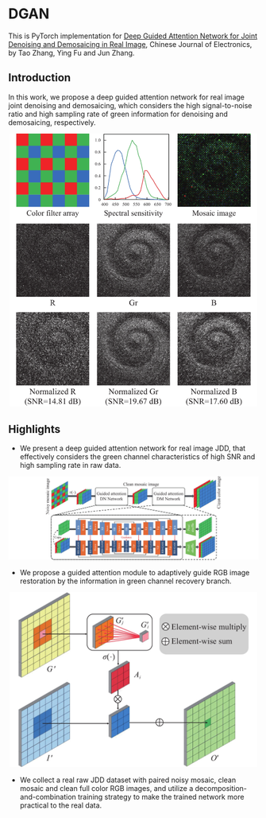 # DGAN

This is PyTorch implementation for [Deep Guided Attention Network for Joint Denoising and Demosaicing in Real Image](https://cje.ejournal.org.cn/en/article/doi/10.23919/cje.2022.00.414), Chinese Journal of Electronics, by Tao Zhang, Ying Fu and Jun Zhang.

## Introduction
In this work, we propose a deep guided attention network for real image joint denoising and demosaicing, which considers the high signal-to-noise ratio and high sampling rate of green information for denoising and demosaicing, respectively.
<div align='center'>
  <img src="https://github.com/ColinTaoZhang/DGAN/blob/main/E220414-1.jpg" alt="alt text" style="width:500px; height:auto;">
</div>

## Highlights
* We present a deep guided attention network for real image JDD, that effectively considers the green channel characteristics of high SNR and high sampling rate in raw data.
<div align='center'>
  <img src="https://github.com/ColinTaoZhang/DGAN/blob/main/E220414-2.jpg" alt="alt text" style="width:700px; height:auto;">
</div>

* We propose a guided attention module to adaptively guide RGB image restoration by the information in green channel recovery branch.
<div align='center'>
  <img src="https://github.com/ColinTaoZhang/DGAN/blob/main/E220414-3.jpg" alt="alt text" style="width:500px; height:auto;">
</div>

* We collect a real raw JDD dataset with paired noisy mosaic, clean mosaic and clean full color RGB images, and utilize a decomposition-and-combination training strategy to make the trained network more practical to the real data.



